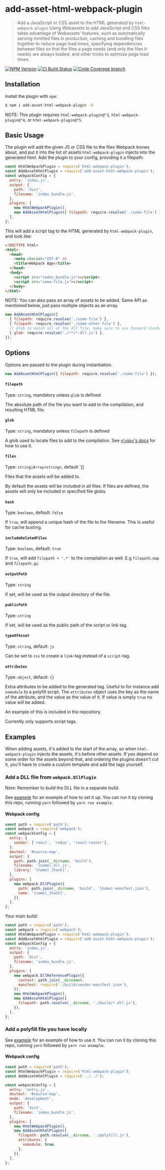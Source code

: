 # add-asset-html-webpack-plugin

> Add a JavaScript or CSS asset to the HTML generated by `html-webpack-plugin`
> Using Webassets to add JavaScript and CSS files takes advantage of Webassets’ features, such as automatically serving minified files in production, caching and bundling files together to reduce page load times, specifying dependencies between files so that the files a page needs (and only the files it needs) are always loaded, and other tricks to optimize page load times.

[![NPM Version][npm-image]][npm-url]
[![CI Build Status][gh-actions-image]][gh-actions-url]
[![Code Coverage branch][codecov-image]][codecov-url]

## Installation

Install the plugin with `npm`:

```sh
$ npm i add-asset-html-webpack-plugin -D
```

NOTE: This plugin requires `html-webpack-plugin@^3`, `html-webpack-plugin@^4`,
or `html-webpack-plugin@^5`.

## Basic Usage

The plugin will add the given JS or CSS file to the files Webpack knows about,
and put it into the list of assets `html-webpack-plugin` injects into the
generated html. Add the plugin to your config, providing it a filepath:

```js
const HtmlWebpackPlugin = require('html-webpack-plugin');
const AddAssetHtmlPlugin = require('add-asset-html-webpack-plugin');
const webpackConfig = {
  entry: 'index.js',
  output: {
    path: 'dist',
    filename: 'index_bundle.js',
  },
  plugins: [
    new HtmlWebpackPlugin(),
    new AddAssetHtmlPlugin({ filepath: require.resolve('./some-file') }),
  ],
};
```

This will add a script tag to the HTML generated by `html-webpack-plugin`, and
look like:

```html
<!DOCTYPE html>
<html>
  <head>
    <meta charset="UTF-8" />
    <title>Webpack App</title>
  </head>
  <body>
    <script src="index_bundle.js"></script>
    <script src="some-file.js"></script>
  </body>
</html>
```

NOTE: You can also pass an array of assets to be added. Same API as mentioned
below, just pass multiple objects as an array.

```js
new AddAssetHtmlPlugin([
  { filepath: require.resolve('./some-file') },
  { filepath: require.resolve('./some-other-file') },
  // Glob to match all of the dll file, make sure to use forward slashes on Windows
  { glob: require.resolve('./**/*.dll.js') },
]);
```

## Options

Options are passed to the plugin during instantiation.

```js
new AddAssetHtmlPlugin({ filepath: require.resolve('./some-file') });
```

#### `filepath`

Type: `string`, mandatory unless `glob` is defined

The absolute path of the file you want to add to the compilation, and resulting
HTML file.

#### `glob`

Type: `string`, mandatory unless `filepath` is defined

A glob used to locate files to add to the compilation. See
[`globby`'s docs](https://github.com/sindresorhus/globby) for how to use it.

#### `files`

Type: `string|Array<string>`, default `[]

Files that the assets will be added to.

By default the assets will be included in all files. If files are defined, the
assets will only be included in specified file globs.

#### `hash`

Type: `boolean`, default: `false`

If `true`, will append a unique hash of the file to the filename. This is useful
for cache busting.

#### `includeRelatedFiles`

Type: `boolean`, default: `true`

If `true`, will add `filepath + '.*'` to the compilation as well. E.g
`filepath.map` and `filepath.gz`.

#### `outputPath`

Type: `string`

If set, will be used as the output directory of the file.

#### `publicPath`

Type: `string`

If set, will be used as the public path of the script or link tag.

#### `typeOfAsset`

Type: `string`, default: `js`

Can be set to `css` to create a `link`-tag instead of a `script`-tag.

#### `attributes`

Type: `object`, default: `{}`

Extra attributes to be added to the generated tag. Useful to for instance add
`nomodule` to a polyfill script. The `attributes` object uses the key as the
name of the attribute, and the value as the value of it. If value is simply
`true` no value will be added.

An example of this is included in the repository.

Currently only supports script tags.

## Examples

When adding assets, it's added to the start of the array, so when
`html-webpack-plugin` injects the assets, it's before other assets. If you
depend on some order for the assets beyond that, and ordering the plugins
doesn't cut it, you'll have to create a custom template and add the tags
yourself.

### Add a DLL file from `webpack.DllPlugin`

Note: Remember to build the DLL file in a separate build.

See [example](example/dll/) for an example of how to set it up. You can run it
by cloning this repo, running `yarn` followed by `yarn run example`.

#### Webpack config

```js
const path = require('path');
const webpack = require('webpack');
const webpackConfig = {
  entry: {
    vendor: ['react', 'redux', 'react-router'],
  },
  devtool: '#source-map',
  output: {
    path: path.join(__dirname, 'build'),
    filename: '[name].dll.js',
    library: '[name]_[hash]',
  },
  plugins: [
    new webpack.DllPlugin({
      path: path.join(__dirname, 'build', '[name]-manifest.json'),
      name: '[name]_[hash]',
    }),
  ],
};
```

Your main build:

```js
const path = require('path');
const webpack = require('webpack');
const HtmlWebpackPlugin = require('html-webpack-plugin');
const AddAssetHtmlPlugin = require('add-asset-html-webpack-plugin');
const webpackConfig = {
  entry: 'index.js',
  output: {
    path: 'dist',
    filename: 'index_bundle.js',
  },
  plugins: [
    new webpack.DllReferencePlugin({
      context: path.join(__dirname),
      manifest: require('./build/vendor-manifest.json'),
    }),
    new HtmlWebpackPlugin(),
    new AddAssetHtmlPlugin({
      filepath: path.resolve(__dirname, './build/*.dll.js'),
    }),
  ],
};
```

### Add a polyfill file you have locally

See [example](example/polyfill/) for an example of how to use it. You can run it
by cloning this repo, running `yarn` followed by `yarn run example`.

#### Webpack config

```js
const path = require('path');
const HtmlWebpackPlugin = require('html-webpack-plugin');
const AddAssetHtmlPlugin = require('../../');

const webpackConfig = {
  entry: 'entry.js',
  devtool: '#source-map',
  mode: 'development',
  output: {
    path: 'dist',
    filename: 'index_bundle.js',
  },
  plugins: [
    new HtmlWebpackPlugin(),
    new AddAssetHtmlPlugin({
      filepath: path.resolve(__dirname, './polyfill.js'),
      attributes: {
        nomodule: true,
      },
    }),
  ],
};
```

[npm-url]: https://npmjs.org/package/add-asset-html-webpack-plugin
[npm-image]: https://img.shields.io/npm/v/add-asset-html-webpack-plugin.svg
[gh-actions-url]:
  https://github.com/SimenB/add-asset-html-webpack-plugin/actions/workflows/node.js.yml
[gh-actions-image]:
  https://github.com/SimenB/add-asset-html-webpack-plugin/actions/workflows/node.js.yml/badge.svg?branch=main
[codecov-url]: https://codecov.io/gh/SimenB/add-asset-html-webpack-plugin
[codecov-image]:
  https://img.shields.io/codecov/c/github/SimenB/add-asset-html-webpack-plugin/main.svg
